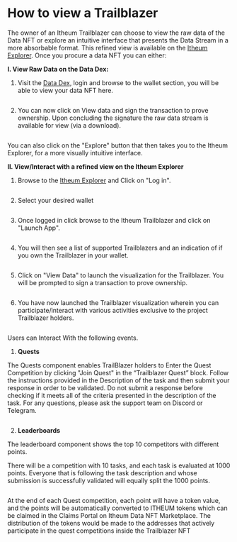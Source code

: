 # How to view a Trailblazer

The owner of an Itheum Trailblazer can choose to view the raw data of the Data NFT or explore an intuitive interface that presents the Data Stream in a more absorbable format. This refined view is available on the [Itheum Explorer](../../product/itheum-explorer.md). Once you procure a data NFT you can either:

**I. View Raw Data on the Data Dex:**

1. Visit the [Data Dex](https://datadex.itheum.io/), login and browse to the wallet section, you will be able to view your data NFT here.

<figure><img src="../../.gitbook/assets/image (43).png" alt=""><figcaption></figcaption></figure>

2. You can now click on View data and sign the transaction to prove ownership. Upon concluding the signature the raw data stream is available for view (via a download).&#x20;

<figure><img src="../../.gitbook/assets/image (71).png" alt=""><figcaption></figcaption></figure>

You can also click on the "Explore" button that then takes you to the Itheum Explorer, for a more visually intuitive interface.



**II. View/Interact with a refined view on the Itheum Explorer**

1. Browse to the [Itheum Explorer](https://explorer.itheum.io/) and Click on "Log in".

<figure><img src="../../.gitbook/assets/image (20).png" alt=""><figcaption></figcaption></figure>

2. Select your desired wallet

<figure><img src="https://lh5.googleusercontent.com/eV7BWrGRBDuID4uu7D3b60ykZrE-3cDkJw2xY3Frv6TItqKpfq_7GjEneWoxi3fJUHjqn3MBx6r-FF4IDXCE5Yaz9W8Vb0zW3ElEGILYM-HDnNDHSRfovUd_QK2kd-mue6Gwsks1dHcxDxr4w1EX6a8" alt=""><figcaption></figcaption></figure>

3. Once logged in click browse to the Itheum Trailblazer and click on "Launch App".

<figure><img src="../../.gitbook/assets/image (74).png" alt=""><figcaption></figcaption></figure>

4. You will then see a list of supported Trailblazers and an indication of if you own the Trailblazer in your wallet.

<figure><img src="../../.gitbook/assets/image (40).png" alt=""><figcaption></figcaption></figure>

5. Click on "View Data" to launch the visualization for the Trailblazer. You will be prompted to sign a transaction to prove ownership.

<figure><img src="../../.gitbook/assets/image (62).png" alt=""><figcaption></figcaption></figure>

6. You have now launched the Trailblazer visualization wherein you can participate/interact with various activities exclusive to the project Trailblazer holders.

<figure><img src="../../.gitbook/assets/image (27).png" alt=""><figcaption></figcaption></figure>

Users can Interact With the following events.

1. &#x20;**Quests**

The Quests component enables TrailBlazer holders to Enter the Quest Competition by clicking "Join Quest" in the “Trailblazer Quest” block. Follow the instructions provided in the Description of the task and then submit your response in order to be validated. Do not submit a response before checking if it meets all of the criteria presented in the description of the task. For any questions, please ask the support team on Discord or Telegram.

<figure><img src="../../.gitbook/assets/image (69).png" alt=""><figcaption></figcaption></figure>

2. &#x20;**Leaderboards**

The leaderboard component shows the top 10 competitors with different points.

There will be a competition with 10 tasks, and each task is evaluated at 1000 points. Everyone that is following the task description and whose submission is successfully validated will equally split the 1000 points.

<figure><img src="../../.gitbook/assets/image (21).png" alt=""><figcaption></figcaption></figure>

At the end of each Quest competition, each point will have a token value, and the points will be automatically converted to ITHEUM tokens which can be claimed in the Claims Portal on Itheum Data NFT Marketplace. The distribution of the tokens would be made to the addresses that actively participate in the quest competitions inside the Trailblazer NFT
